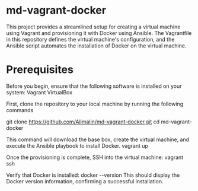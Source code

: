 
# md-vagrant-docker

This project provides a streamlined setup for creating a virtual machine using Vagrant and provisioning it with Docker using Ansible. The Vagrantfile in this repository defines the virtual machine's configuration, and the Ansible script automates the installation of Docker on the virtual machine.

# Prerequisites
Before you begin, ensure that the following software is installed on your system:
Vagrant
VirtualBox 
 
First, clone the repository to your local machine by running the following commands

  git clone https://github.com/Alimalin/md-vagrant-docker.git
  cd md-vagrant-docker

This command will download the base box, create the virtual machine, and execute the Ansible playbook to install Docker.
  vagrant up
  
Once the provisioning is complete, SSH into the virtual machine:
  vagrant ssh
 
Verify that Docker is installed:
  docker --version
This should display the Docker version information, confirming a successful installation.

 
